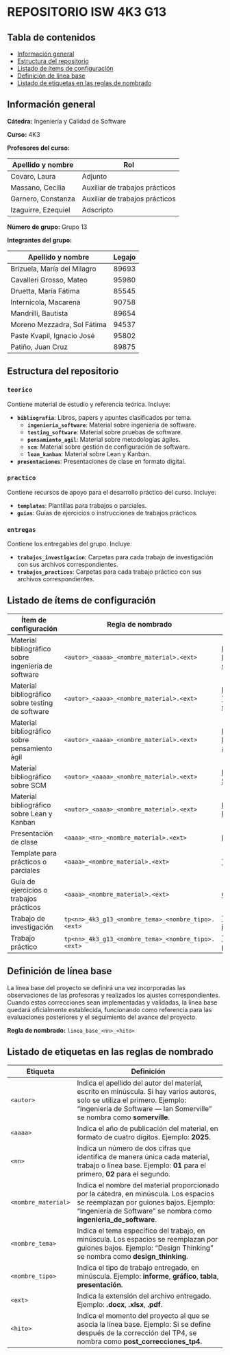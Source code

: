 # REPOSITORIO ISW 4K3 G13

## Tabla de contenidos

- [Información general](#información-general)
- [Estructura del repositorio](#estructura-del-repositorio)
- [Listado de ítems de configuración](#listado-de-ítems-de-configuración)
- [Definición de línea base](#definición-de-línea-base)
- [Listado de etiquetas en las reglas de nombrado](#listado-de-etiquetas-en-las-reglas-de-nombrado)

## Información general

**Cátedra:** Ingeniería y Calidad de Software

**Curso:** 4K3  

**Profesores del curso:**

| Apellido y nombre   | Rol                            |
|---------------------|--------------------------------|
| Covaro, Laura       | Adjunto                        |   
| Massano, Cecilia    | Auxiliar de trabajos prácticos |  
| Garnero, Constanza  | Auxiliar de trabajos prácticos |  
| Izaguirre, Ezequiel | Adscripto                      |   

**Número de grupo:** Grupo 13

**Integrantes del grupo:**

| Apellido y nombre           | Legajo |
|-----------------------------|--------|
| Brizuela, María del Milagro | 89693  |
| Cavalleri Grosso, Mateo     | 95980  |
| Druetta, María Fátima       | 85545  |
| Internicola, Macarena       | 90758  |
| Mandrilli, Bautista         | 89654  |
| Moreno Mezzadra, Sol Fátima | 94537  |
| Paste Kvapil, Ignacio José  | 95802  |
| Patiño, Juan Cruz           | 89875  |

## Estructura del repositorio

### `teorico`
Contiene material de estudio y referencia teórica. Incluye:

- **`bibliografia`**: Libros, papers y apuntes clasificados por tema.  
  - **`ingenieria_software`**: Material sobre ingeniería de software.  
  - **`testing_software`**: Material sobre pruebas de software.  
  - **`pensamiento_agil`**: Material sobre metodologías ágiles.  
  - **`scm`**: Material sobre gestión de configuración de software.  
  - **`lean_kanban`**: Material sobre Lean y Kanban.  
- **`presentaciones`**: Presentaciones de clase en formato digital.  

### `practico`
Contiene recursos de apoyo para el desarrollo práctico del curso. Incluye:

- **`templates`**: Plantillas para trabajos o parciales.  
- **`guias`**: Guías de ejercicios o instrucciones de trabajos prácticos.  

### `entregas`
Contiene los entregables del grupo. Incluye:

- **`trabajos_investigacion`**: Carpetas para cada trabajo de investigación con sus archivos correspondientes.  
- **`trabajos_practicos`**: Carpetas para cada trabajo práctico con sus archivos correspondientes.  

## Listado de ítems de configuración

| Ítem de configuración                                             | Regla de nombrado                                  | Ubicación física                                                                                                                          |
|-------------------------------------------------------------------|----------------------------------------------------|-------------------------------------------------------------------------------------------------------------------------------------------|
| Material bibliográfico sobre ingeniería de software               | `<autor>_<aaaa>_<nombre_material>.<ext>`           | [Bibliografía — Ingeniería de software](teorico/bibliografia/ingenieria_software)                                                         |
| Material bibliográfico sobre testing de software                  | `<autor>_<aaaa>_<nombre_material>.<ext>`           | [Bibliografía — Testing de software](teorico/bibliografia/testing_software)                                                               |
| Material bibliográfico sobre pensamiento ágil                     | `<autor>_<aaaa>_<nombre_material>.<ext>`           | [Bibliografía — Pensamiento ágil](teorico/bibliografia/pensamiento_agil)                                                                  |
| Material bibliográfico sobre SCM                                  | `<autor>_<aaaa>_<nombre_material>.<ext>`           | [Bibliografía — SCM](teorico/bibliografia/scm)                                                                                            |
| Material bibliográfico sobre Lean y Kanban                        | `<autor>_<aaaa>_<nombre_material>.<ext>`           | [Bibliografía — Lean y Kanban](teorico/bibliografia/lean_kanban)                                                                          |
| Presentación de clase                                             | `<aaaa>_<nn>_<nombre_material>.<ext>`              | [Presentaciones](teorico/presentaciones)                                                                                                  |
| Template para prácticos o parciales                               | `<aaaa>_<nombre_material>.<ext>`                   | [Templates](practico/templates)                                                                                                           |
| Guía de ejercicios o trabajos prácticos                           | `<aaaa>_<nombre_material>.<ext>`                   | [Guías](practico/guias)                                                                                                                   |
| Trabajo de investigación                                          | `tp<nn>_4k3_g13_<nombre_tema>_<nombre_tipo>.<ext>` | [Trabajos de investigación](entregas/trabajos_investigacion)                                                                              |
| Trabajo práctico                                                  | `tp<nn>_4k3_g13_<nombre_tema>_<nombre_tipo>.<ext>` | [Trabajos prácticos](entregas/trabajos_practicos)                                                                                         |

## Definición de línea base

La línea base del proyecto se definirá una vez incorporadas las observaciones de las profesoras y realizados los ajustes correspondientes.  
Cuando estas correcciones sean implementadas y validadas, la línea base quedará oficialmente establecida, funcionando como referencia para las evaluaciones posteriores y el seguimiento del avance del proyecto.

**Regla de nombrado:**  `linea_base_<nn>_<hito>`

## Listado de etiquetas en las reglas de nombrado

| Etiqueta            | Definición                                                                                                                                                                                                                                           |
|---------------------|------------------------------------------------------------------------------------------------------------------------------------------------------------------------------------------------------------------------------------------------------|
| `<autor>`           | Indica el apellido del autor del material, escrito en minúscula. Si hay varios autores, solo se utiliza el primero. Ejemplo: “Ingeniería de Software — Ian Somerville” se nombra como **somerville**.                                                 |
| `<aaaa>`            | Indica el año de publicación del material, en formato de cuatro dígitos. Ejemplo: **2025**.                                                                                                                                                          |
| `<nn>`              | Indica un número de dos cifras que identifica de manera única cada material, trabajo o línea base. Ejemplo: **01** para el primero, **02** para el segundo.                                                                                          | 
| `<nombre_material>` | Indica el nombre del material proporcionado por la cátedra, en minúscula. Los espacios se reemplazan por guiones bajos. Ejemplo: “Ingeniería de Software” se nombra como **ingenieria_de_software**.                                                 |
| `<nombre_tema>`     | Indica el tema específico del trabajo, en minúscula. Los espacios se reemplazan por guiones bajos. Ejemplo: “Design Thinking” se nombra como **design_thinking**.                                                                                    |
| `<nombre_tipo>`     | Indica el tipo de trabajo entregado, en minúscula. Ejemplo: **informe**, **gráfico**, **tabla**, **presentación**.                                                                                                                                   |
| `<ext>`             | Indica la extensión del archivo entregado. Ejemplo: **.docx**, **.xlsx**, **.pdf**.                                                                                                                                                                  |
| `<hito>`            | Indica el momento del proyecto al que se asocia la línea base. Ejemplo: Si se define después de la corrección del TP4, se nombra como **post_correcciones_tp4**.                                                                                     |
